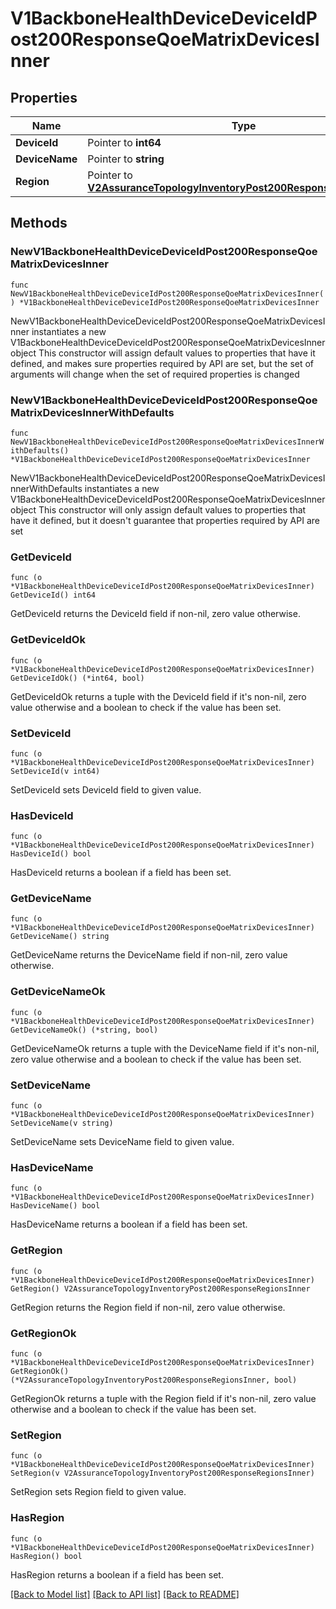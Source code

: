 # V1BackboneHealthDeviceDeviceIdPost200ResponseQoeMatrixDevicesInner

## Properties

Name | Type | Description | Notes
------------ | ------------- | ------------- | -------------
**DeviceId** | Pointer to **int64** |  | [optional] 
**DeviceName** | Pointer to **string** |  | [optional] 
**Region** | Pointer to [**V2AssuranceTopologyInventoryPost200ResponseRegionsInner**](V2AssuranceTopologyInventoryPost200ResponseRegionsInner.md) |  | [optional] 

## Methods

### NewV1BackboneHealthDeviceDeviceIdPost200ResponseQoeMatrixDevicesInner

`func NewV1BackboneHealthDeviceDeviceIdPost200ResponseQoeMatrixDevicesInner() *V1BackboneHealthDeviceDeviceIdPost200ResponseQoeMatrixDevicesInner`

NewV1BackboneHealthDeviceDeviceIdPost200ResponseQoeMatrixDevicesInner instantiates a new V1BackboneHealthDeviceDeviceIdPost200ResponseQoeMatrixDevicesInner object
This constructor will assign default values to properties that have it defined,
and makes sure properties required by API are set, but the set of arguments
will change when the set of required properties is changed

### NewV1BackboneHealthDeviceDeviceIdPost200ResponseQoeMatrixDevicesInnerWithDefaults

`func NewV1BackboneHealthDeviceDeviceIdPost200ResponseQoeMatrixDevicesInnerWithDefaults() *V1BackboneHealthDeviceDeviceIdPost200ResponseQoeMatrixDevicesInner`

NewV1BackboneHealthDeviceDeviceIdPost200ResponseQoeMatrixDevicesInnerWithDefaults instantiates a new V1BackboneHealthDeviceDeviceIdPost200ResponseQoeMatrixDevicesInner object
This constructor will only assign default values to properties that have it defined,
but it doesn't guarantee that properties required by API are set

### GetDeviceId

`func (o *V1BackboneHealthDeviceDeviceIdPost200ResponseQoeMatrixDevicesInner) GetDeviceId() int64`

GetDeviceId returns the DeviceId field if non-nil, zero value otherwise.

### GetDeviceIdOk

`func (o *V1BackboneHealthDeviceDeviceIdPost200ResponseQoeMatrixDevicesInner) GetDeviceIdOk() (*int64, bool)`

GetDeviceIdOk returns a tuple with the DeviceId field if it's non-nil, zero value otherwise
and a boolean to check if the value has been set.

### SetDeviceId

`func (o *V1BackboneHealthDeviceDeviceIdPost200ResponseQoeMatrixDevicesInner) SetDeviceId(v int64)`

SetDeviceId sets DeviceId field to given value.

### HasDeviceId

`func (o *V1BackboneHealthDeviceDeviceIdPost200ResponseQoeMatrixDevicesInner) HasDeviceId() bool`

HasDeviceId returns a boolean if a field has been set.

### GetDeviceName

`func (o *V1BackboneHealthDeviceDeviceIdPost200ResponseQoeMatrixDevicesInner) GetDeviceName() string`

GetDeviceName returns the DeviceName field if non-nil, zero value otherwise.

### GetDeviceNameOk

`func (o *V1BackboneHealthDeviceDeviceIdPost200ResponseQoeMatrixDevicesInner) GetDeviceNameOk() (*string, bool)`

GetDeviceNameOk returns a tuple with the DeviceName field if it's non-nil, zero value otherwise
and a boolean to check if the value has been set.

### SetDeviceName

`func (o *V1BackboneHealthDeviceDeviceIdPost200ResponseQoeMatrixDevicesInner) SetDeviceName(v string)`

SetDeviceName sets DeviceName field to given value.

### HasDeviceName

`func (o *V1BackboneHealthDeviceDeviceIdPost200ResponseQoeMatrixDevicesInner) HasDeviceName() bool`

HasDeviceName returns a boolean if a field has been set.

### GetRegion

`func (o *V1BackboneHealthDeviceDeviceIdPost200ResponseQoeMatrixDevicesInner) GetRegion() V2AssuranceTopologyInventoryPost200ResponseRegionsInner`

GetRegion returns the Region field if non-nil, zero value otherwise.

### GetRegionOk

`func (o *V1BackboneHealthDeviceDeviceIdPost200ResponseQoeMatrixDevicesInner) GetRegionOk() (*V2AssuranceTopologyInventoryPost200ResponseRegionsInner, bool)`

GetRegionOk returns a tuple with the Region field if it's non-nil, zero value otherwise
and a boolean to check if the value has been set.

### SetRegion

`func (o *V1BackboneHealthDeviceDeviceIdPost200ResponseQoeMatrixDevicesInner) SetRegion(v V2AssuranceTopologyInventoryPost200ResponseRegionsInner)`

SetRegion sets Region field to given value.

### HasRegion

`func (o *V1BackboneHealthDeviceDeviceIdPost200ResponseQoeMatrixDevicesInner) HasRegion() bool`

HasRegion returns a boolean if a field has been set.


[[Back to Model list]](../README.md#documentation-for-models) [[Back to API list]](../README.md#documentation-for-api-endpoints) [[Back to README]](../README.md)


